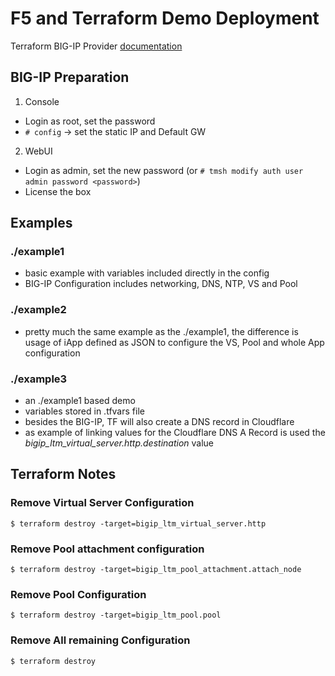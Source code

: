 # F5 and Terraform Demo Deployment

Terraform BIG-IP Provider [documentation](https://www.terraform.io/docs/providers/bigip/index.html)

## BIG-IP Preparation

1. Console
  * Login as root, set the password
  * `# config` -> set the static IP and Default GW
2. WebUI
  * Login as admin, set the new password (or `# tmsh modify auth user admin password <password>`)
  * License the box

## Examples

### ./example1

* basic example with variables included directly in the config
* BIG-IP Configuration includes networking, DNS, NTP, VS and Pool

### ./example2

* pretty much the same example as the ./example1, the difference is usage of iApp defined as JSON to configure the VS, Pool and whole App configuration

### ./example3

* an ./example1 based demo
* variables stored in .tfvars file
* besides the BIG-IP, TF will also create a DNS record in Cloudflare
* as example of linking values for the Cloudflare DNS A Record is used the _bigip_ltm_virtual_server.http.destination_ value

## Terraform Notes

### Remove Virtual Server Configuration
```shell
$ terraform destroy -target=bigip_ltm_virtual_server.http
```

### Remove Pool attachment configuration
```shell
$ terraform destroy -target=bigip_ltm_pool_attachment.attach_node
```

### Remove Pool Configuration
```shell
$ terraform destroy -target=bigip_ltm_pool.pool
```

### Remove All remaining Configuration
```shell
$ terraform destroy
```

